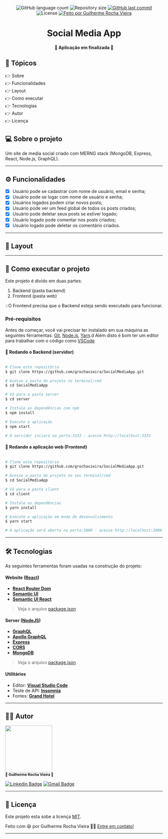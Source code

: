 <p align="center">
  <img alt="GitHub language count" src="https://img.shields.io/github/languages/count/grochavieira/SocialMediaApp?color=%2304D361&style=for-the-badge">

  <img alt="Repository size" src="https://img.shields.io/github/repo-size/grochavieira/SocialMediaApp?style=for-the-badge">
  
  <a href="https://github.com/grochavieira/SocialMediaApp/commits/master">
    <img alt="GitHub last commit" src="https://img.shields.io/github/last-commit/grochavieira/SocialMediaApp?style=for-the-badge">
  </a>
    
   <img alt="License" src="https://img.shields.io/badge/license-MIT-brightgreen?style=for-the-badge">

  <a href="https://github.com/grochavieira">
    <img alt="Feito por Guilherme Rocha Vieira" src="https://img.shields.io/badge/feito%20por-grochavieira-%237519C1?style=for-the-badge&logo=github">
  </a>
  
 
</p>
<h1 align="center">
    Social Media App
</h1>

<h4 align="center"> 
	🚧  Aplicação em finalizada 🚧
</h4>

## 🏁 Tópicos

<p>
 👉<a href="#-sobre-o-projeto" style="text-decoration: none; "> Sobre</a> <br/>
👉<a href="#-funcionalidades" style="text-decoration: none; "> Funcionalidades</a> <br/>
👉<a href="#-layout" style="text-decoration: none"> Layout</a> <br/>
👉<a href="#-como-executar-o-projeto" style="text-decoration: none"> Como executar</a> <br/>
👉<a href="#-tecnologias" style="text-decoration: none"> Tecnologias</a> <br/>
👉<a href="#-autor" style="text-decoration: none"> Autor</a> <br/>
👉<a href="#user-content--licença" style="text-decoration: none"> Licença</a>

</p>

## 💻 Sobre o projeto

Um site de media social criado com MERNG stack (MongoDB, Express, React, Node.js, GraphQL).

---

<a name="-funcionalidades"></a>

## ⚙️ Funcionalidades

- [x] Usuário pode se cadastrar com nome de usuário, email e senha;
- [x] Usuário pode se logar com nome de usuário e senha;
- [x] Usuários logados podem criar novos posts;
- [x] Usuário pode ver um feed global de todos os posts criados;
- [x] Usuário pode deletar seus posts se estiver logado;
- [x] Usuário logado pode comentar nos posts criados;
- [x] Usuário logado pode deletar os comentário criados.

---

## 🎨 Layout

---

## 🚀 Como executar o projeto

Este projeto é divido em duas partes:

1. Backend (pasta backend)
2. Frontend (pasta web)

💡O Frontend precisa que o Backend esteja sendo executado para funcionar.

### Pré-requisitos

Antes de começar, você vai precisar ter instalado em sua máquina as seguintes ferramentas:
[Git](https://git-scm.com), [Node.js](https://nodejs.org/en/), [Yarn](https://classic.yarnpkg.com/en/docs/install).d
Além disto é bom ter um editor para trabalhar com o código como [VSCode](https://code.visualstudio.com/)

#### 🎲 Rodando o Backend (servidor)

```bash

# Clone este repositório
$ git clone https://github.com/grochavieira/SocialMediaApp.git

# Acesse a pasta do projeto no terminal/cmd
$ cd SocialMediaApp

# Vá para a pasta server
$ cd server

# Instale as dependências com npm
$ npm install

# Execute a aplicação
$ npm start

# O servidor inciará na porta:3333 - acesse http://localhost:3333

```

#### 🧭 Rodando a aplicação web (Frontend)

```bash

# Clone este repositório
$ git clone https://github.com/grochavieira/SocialMediaApp.git

# Acesse a pasta do projeto no seu terminal/cmd
$ cd SocialMediaApp

# Vá para a pasta client
$ cd client

# Instale as dependências
$ yarn install

# Execute a aplicação em modo de desenvolvimento
$ yarn start

# A aplicação será aberta na porta:3000 - acesse http://localhost:3000

```

---

## 🛠 Tecnologias

As seguintes ferramentas foram usadas na construção do projeto:

#### **Website** ([React](https://reactjs.org/))

- **[React Router Dom](https://github.com/ReactTraining/react-router/tree/master/packages/react-router-dom)**
- **[Semantic UI](https://semantic-ui.com/)**
- **[Semantic UI React](https://react.semantic-ui.com/)**

> Veja o arquivo [package.json](https://github.com/grochavieira/SocialMediaApp/blob/master/web/package.json)

#### **Server** ([NodeJS](https://nodejs.org/en/))

- **[GraphQL](https://graphql.org/)**
- **[Apollo GraphQL](https://www.apollographql.com/)**
- **[Express](https://expressjs.com/)**
- **[CORS](https://expressjs.com/en/resources/middleware/cors.html)**
- **[MongoDB](https://www.mongodb.com/)**

> Veja o arquivo [package.json](https://github.com/grochavieira/SocialMediaApp/blob/master/server/package.json)

#### **Utilitários**

- Editor: **[Visual Studio Code](https://code.visualstudio.com/)**
- Teste de API: **[Insomnia](https://insomnia.rest/)**
- Fontes: **[Grand Hotel](https://fonts.google.com/specimen/GrandHotel)**

---

<a name="-autor"></a>

## 🦸‍♂️ **Autor**

<p>
<kbd>
 <img src="https://avatars1.githubusercontent.com/u/48029638?s=460&u=f8d11a7aa9ce76a782ef140a075c5c81be878f00&v=4" width="150px;" alt=""/>
 </kbd>
 <br />
 <sub><strong>🌟 Guilherme Rocha Vieira 🌟</strong></sub>
</p>

[![Linkedin Badge](https://img.shields.io/badge/-Guilherme-blue?style=for-the-badge&logo=Linkedin&logoColor=white&link=https://www.linkedin.com/in/grochavieira/)](https://www.linkedin.com/in/grochavieira/)
[![Gmail Badge](https://img.shields.io/badge/-guirocha.hopeisaba@gmail.com-c14438?style=for-the-badge&logo=Gmail&logoColor=white&link=mailto:guirocha.hopeisaba@gmail.com)](mailto:guirocha.hopeisaba@gmail.com)

---

## 📝 Licença

Este projeto esta sobe a licença [MIT](./LICENSE).

Feito com :satisfied: por Guilherme Rocha Vieira 👋🏽 [Entre em contato!](https://www.linkedin.com/in/grochavieira/)

---
